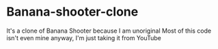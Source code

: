 # Banana-shooter-clone
It's a clone of Banana Shooter because I am unoriginal
Most of this code isn't even mine anyway, I'm just taking it from YouTube
